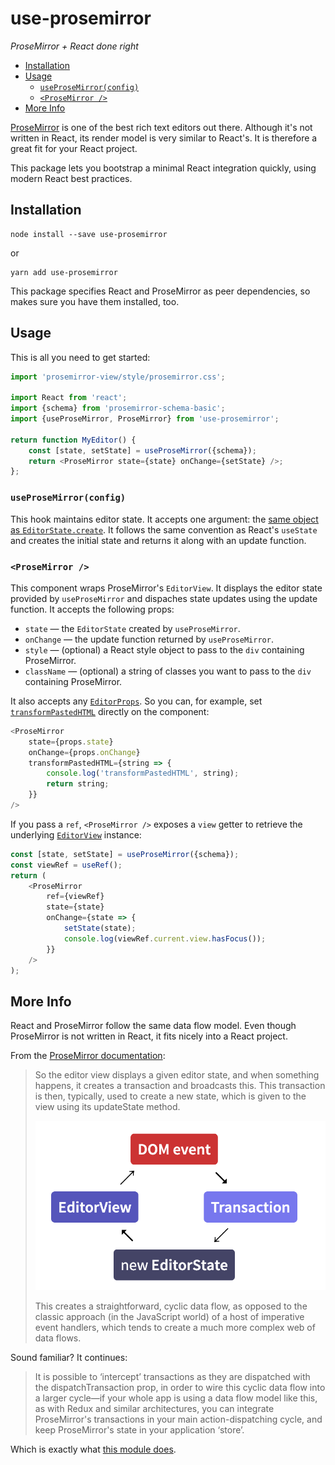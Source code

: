 # use-prosemirror

_ProseMirror + React done right_

- [Installation](#installation)
- [Usage](#usage)
  - [`useProseMirror(config)`](#useprosemirrorconfig)
  - [`<ProseMirror />`](#prosemirror-)
- [More Info](#more-info)

[ProseMirror](https://prosemirror.net/) is one of the best rich text editors out there.
Although it's not written in React, its render model is very
similar to React's. It is therefore a great fit for your React
project.

This package lets you bootstrap a minimal React integration quickly, using
modern React best practices.

## Installation

```
node install --save use-prosemirror
```

or

```
yarn add use-prosemirror
```

This package specifies React and ProseMirror as peer dependencies,
so makes sure you have them installed, too.

## Usage

This is all you need to get started:

```javascript
import 'prosemirror-view/style/prosemirror.css';

import React from 'react';
import {schema} from 'prosemirror-schema-basic';
import {useProseMirror, ProseMirror} from 'use-prosemirror';

return function MyEditor() {
    const [state, setState] = useProseMirror({schema});
    return <ProseMirror state={state} onChange={setState} />;
};
```

### `useProseMirror(config)`

This hook maintains editor state. It accepts one argument: the
[same object as
`EditorState.create`](https://prosemirror.net/docs/ref/#state.EditorState%5Ecreate).
It follows the same convention as React's `useState` and creates
the initial state and returns it along with an update function.

### `<ProseMirror />`

This component wraps ProseMirror's `EditorView`. It displays the
editor state provided by `useProseMirror` and dispaches state
updates using the update function. It accepts the following props:

-   `state` — the `EditorState` created by `useProseMirror`.
-   `onChange` — the update function returned by `useProseMirror`.
-   `style` — (optional) a React style object to pass to the `div` containing ProseMirror.
-   `className` — (optional) a string of classes you want to pass to the `div` containing ProseMirror.

It also accepts any
[`EditorProps`](https://prosemirror.net/docs/ref/#view.EditorProps).
So you can, for example, set
[`transformPastedHTML`](https://prosemirror.net/docs/ref/#view.EditorProps.transformPastedHTML)
directly on the component:

```javascript
<ProseMirror
    state={props.state}
    onChange={props.onChange}
    transformPastedHTML={string => {
        console.log('transformPastedHTML', string);
        return string;
    }}
/>
```

If you pass a `ref`, `<ProseMirror />` exposes a `view` getter to retrieve the underlying [`EditorView`](https://prosemirror.net/docs/ref/#view.EditorView) instance:

```javascript
const [state, setState] = useProseMirror({schema});
const viewRef = useRef();
return (
    <ProseMirror
        ref={viewRef}
        state={state}
        onChange={state => {
            setState(state);
            console.log(viewRef.current.view.hasFocus());
        }}
    />
);
```

## More Info

React and ProseMirror follow the same data flow model. Even though
ProseMirror is not written in React, it fits nicely into a React
project.

From the [ProseMirror documentation](https://prosemirror.net/docs/guide/#view):

> So the editor view displays a given editor state, and when
> something happens, it creates a transaction and broadcasts this.
> This transaction is then, typically, used to create a new state,
> which is given to the view using its updateState method.
>
> <img src="./prosemirror-data-flow.png">
>
> This creates a straightforward, cyclic data flow, as opposed to
> the classic approach (in the JavaScript world) of a host of
> imperative event handlers, which tends to create a much more
> complex web of data flows.

Sound familiar? It continues:

> It is possible to ‘intercept’ transactions as they are dispatched
> with the dispatchTransaction prop, in order to wire this cyclic
> data flow into a larger cycle—if your whole app is using a data
> flow model like this, as with Redux and similar architectures, you
> can integrate ProseMirror's transactions in your main
> action-dispatching cycle, and keep ProseMirror's state in your
> application ‘store’.

Which is exactly what [this module does](src/ProseMirror.tsx).
